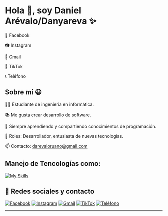 # Hola 👋, soy Daniel Arévalo/Danyareva ✨
📘 Facebook

📷 Instagram

📧 Gmail

🎵 TikTok

📞 Teléfono

## Sobre mí 😃

👨‍💻 Estudiante de ingenieria en informática.

📚 Me gusta crear desarrollo de software.

🧠 Siempre aprendiendo y compartiendo conocimientos de programación.

💼 Roles: Desarrollador, entusiasta de nuevas tecnologías.

📫 Contacto: darevaloruano@gmail.com

Manejo de Tencologías como: 
---
[![My Skills](https://skillicons.dev/icons?i=arduino,cpp,c,cs,html,java,github,sublime,vscode,visualstudio)](https://skillicons.dev)
## 📱 Redes sociales y contacto

[![Facebook](https://img.shields.io/badge/Facebook-1877F2?style=for-the-badge&logo=facebook&logoColor=white)](AQUÍ-VA-TU-ENLACE-DE-FACEBOOK)
[![Instagram](https://img.shields.io/badge/Instagram-E4405F?style=for-the-badge&logo=instagram&logoColor=white)](https://www.instagram.com/dany_arev?igsh=MTdncjFsZnI5d2Flbg==)
[![Gmail](https://img.shields.io/badge/Gmail-D14836?style=for-the-badge&logo=gmail&logoColor=white)](mailto:AQUÍ-VA-TU-GMAIL)
[![TikTok](https://img.shields.io/badge/TikTok-000000?style=for-the-badge&logo=tiktok&logoColor=white)](AQUÍ-VA-TU-ENLACE-DE-TIKTOK)
[![Teléfono](https://img.shields.io/badge/Teléfono-25D366?style=for-the-badge&logo=whatsapp&logoColor=white)](tel:+52TU-NÚMERO-DE-TELÉFONO)

---





